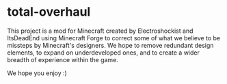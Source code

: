 # total-overhaul
This project is a mod for Minecraft created by Electroshockist and ItsDeadEnd using Minecraft Forge to correct some of what we believe to be missteps by Minecraft's designers. We hope to remove redundant design elements, to expand on underdeveloped ones, and to create a wider breadth of experience within the game.

We hope you enjoy :)
